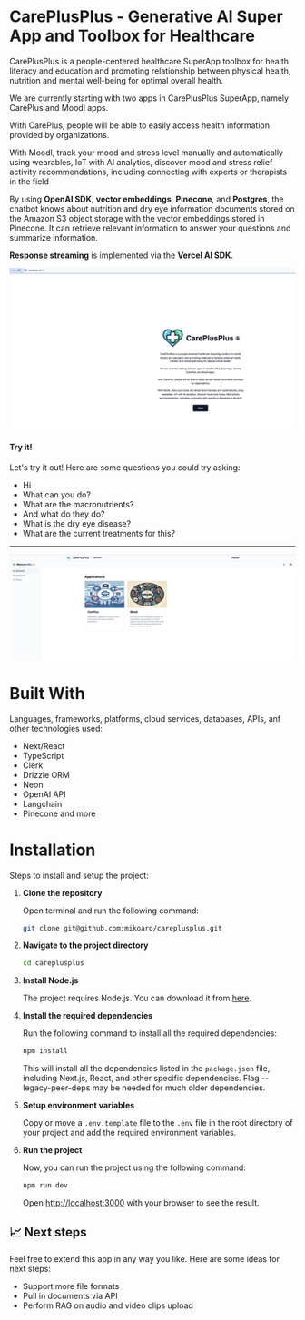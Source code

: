 # CarePlusPlus - Generative AI Super App and Toolbox for Healthcare


CarePlusPlus is a people-centered healthcare SuperApp toolbox for health literacy and education and promoting relationship between physical health, nutrition and mental well-being for optimal overall health.

We are currently starting with two apps in CarePlusPlus SuperApp, namely CarePlus and Moodl apps.

With CarePlus, people will be able to easily access health information provided by organizations.

With Moodl, track your mood and stress level manually and automatically using wearables, IoT with AI analytics, discover mood and stress relief activity recommendations, including connecting with experts or therapists in the field

By using **OpenAI SDK**, **vector embeddings**, **Pinecone**, and **Postgres**, the chatbot knows about nutrition and dry eye information documents stored on the Amazon S3 object storage with the vector embeddings stored in Pinecone. It can retrieve relevant information to answer your questions and summarize information.

**Response streaming** is implemented via the **Vercel AI SDK**.

![Home](./screenshots/0.png)

#### Try it!

Let's try it out! Here are some questions you could try asking:

- Hi
- What can you do?
- What are the macronutrients?
- And what do they do?
- What is the dry eye disease?
- What are the current treatments for this?

---

![Report-Page](./screenshots/1.png)

# Built With

Languages, frameworks, platforms, cloud services, databases, APIs, anf other technologies used:

- Next/React
- TypeScript
- Clerk
- Drizzle ORM
- Neon
- OpenAI API
- Langchain
- Pinecone and more

# Installation

Steps to install and setup the project:

1. **Clone the repository**

   Open  terminal and run the following command:

   ```bash
   git clone git@github.com:mikoaro/careplusplus.git
   ```

2. **Navigate to the project directory**

   ```bash
   cd careplusplus
   ```

3. **Install Node.js**

   The project requires Node.js. You can download it from [here](https://nodejs.org/en/download/).

4. **Install the required dependencies**

   Run the following command to install all the required dependencies:

   ```bash
   npm install
   ```

   This will install all the dependencies listed in the `package.json` file, including Next.js, React, and other specific dependencies. Flag --legacy-peer-deps may be needed for much older dependencies.

5. **Setup environment variables**

    Copy or move a `.env.template` file to the `.env` file in the root directory of your project and add the required environment variables.

6. **Run the project**

    Now, you can run the project using the following command:

    ```bash
    npm run dev
    ```

    Open [http://localhost:3000](http://localhost:3000) with your browser to see the result.

## 📈 Next steps

Feel free to extend this app in any way you like. Here are some ideas for next steps:

- Support more file formats
- Pull in documents via API
- Perform RAG on audio and video clips upload 


